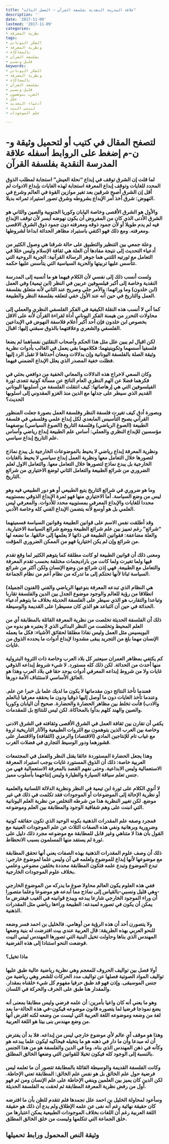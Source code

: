 ```yaml
---
title: "علاقة المدرسة النقدية بفلسفة القرآن – الفصل الثالث"
description: ''
date: '2017-11-09'
lastmod: '2017-11-09'
categories:
- نظرية المعرفة
tags:
- الفكر اليوناني
- ونظرية المعرفة
- بالمحاكاة
- بفلسفة القرآن
- قليل ونسبي
keywords:
- الفكر اليوناني
- ونظرية المعرفة
- بالمحاكاة
- بفلسفة القرآن
- قليل ونسبي
- العرب يتوهمون
- علل
- أدعياء التحديث
- ليبني البيت
- علم الموجودات

---
```

# **لتصفح المقال في كتيب أو لتحميل وثيقة و-ن-م إضغط على الروابط أسفله** **علاقة المدرسة النقدية بفلسفة القرآن**

### لما قلت إن الشرق توقف في إبداع “نحلة العيش” استجابة لمطلب الذوق المحدد للغايات وتوقف إبداع المعرفة استجابة لهذه الغايات بإبداع الادوات لم أقل إن الشرق أصبح شرقين بعد تغير موازين القوة في العالم وشرع في النهوض: شرق أخذ أمر الإبداع بشروطه وشرق تصور استيراد ثمراته بديلا.

### والأول هو الشرق الأقصى وخاصة اليابان وكوريا الجنوبية والصين والثاني هو الشرق الأدنى الذي كان من المفروض أن يكون نهوضه أيسر لأن توقف الإبداع فيه لم يدم طويلا أو لأن جمود ذوقه ومعرفته دون جمود ذوق الشرق الاقصى ومعرفته. ومع ذلك فهو اكتفي باستيراد مظاهر الحداثة ابداعا لشروطها.

### وعلة جمعي بين التنظير والتطبيق على حالة شرقنا هي وصول الكثير من أدعياء التحديث إلى نتيجة مفادها أن العلة هي ثقافة الإسلام وليس خللا في التعامل مع ثورتيه اللتني هما جوهر الرسالة القرآنية: الحرية الروحية التي تتأسس عليها تربيتها والحرية السياسية التي يتأسس عليها حكمه.

### ولست أنسب ذلك إلى نفسي لأن الكلام فيهما هو ما أنسبه إلى المدرسة النقدية وخاصة إلى أكبر فيلسوفين عربين في النظر (ابن تيمية) وفي العمل (ابن خلدون) وما ورائهما: والأمر جلي وصريح عند الثاني لأنه متعلق بفلسفة العمل والتاريخ في حين أنه عند الأول خفي لتعلقه بفلسفة النظر والطبيعة.

### كما أني لا أنسب هذه النقلة الكيفية في الفكر الفلسفي النظري والعملي إلى محاولات التحرر من هيمنة الفكر اليوناني أداة لقراءة القرآن لأنه على الاقل بخصوص ابن خلدون فإن أحد أكبر أعلام فلاسفة النهوض في الإبداعين الفلسفي والشعري وعلاقتهما بالذوق سبقني إليها: اقبال.

### لكن اقبال لم يبين علل مثل هذا الحكم وأصحاب النقلتين نفساهما لم يضعا فلسفيا أسسهما وتكوينيتهما: فكلامهما بقي يعمل في الغالب بأدوات نظرية وثيقة الصلة بالفلسفة اليونانية وإن بدلالات ومعان أحدثاها لا تقبل الرد إليها فظلت خفية المصدر الذي يعلل الإبداع الضمني فيهما.

### وكان السعي لاخراج هذه الدلالات والمعاني الخفية من دوافعي بحثي في فكرهما فضلا عن الهم النظري العام الناتج عن مسألة كونية تتعدى ثورة الفيلسوفين التي هي إرهاصاتها: كيف انتقلت الفلسفة من أسلوبها اليوناني القديم الذي سيطر على جدلها مع الدين منذ الغزو المقدوني إلى اسلوبها الحديث؟

### وبصورة أدق كيف تغيرت فلسفة النظر وفلسفة العمل بصورة جعلت المنظور القرآني يصبح التأسيس المابعدي لكل إبداع علمي وفلسفي في فلسفة الطبيعة (الصوغ الرياضي) وفلسفة التاريخ (الصوغ السياسي) بوصفهما مؤسسين للإبداع النظري والعملي: أساس علم الطبيعة إبداع رياضي وأساس علم التاريخ إبداع سياسي.

### ونظرية المعرفة إبداع رياضي لا يحيط بالموضوعات الخارجية بل يبدع نماذج لتصورها خلال التعامل معها ونظرية العمل إبداع سياسي لا يحيط بالغايات الخارجية بل يبدع نماذج لتصورها خلال التعامل معها. والتعامل الاول لعلم الضروري من شرائع الطبيعة والتعامل الثاني لوضع الاختياري من شرائع التاريخ.

### وما هو ضروري في شرائع التاريخ يتبع الطبيعي أو هو دور الطبيعي فيه وهو ليس من وضع السياسة. أما الاختياري منها فهو ثمرة الإبداع الذوقي بمستوييه محددا للغايات والإبداع المعرفي بمستوييه محدد للأدوات. والمعرفي ليس العلمي بل هو أوسع لأنه يتضمن الإبداع الفني كله وخاصة الأدبي.

### وقد أطلقت نفس الاسم على قوانين الطبيعة وقوانين السياسة فسميتهما “شرائع” رغم تمييز بين علم شرائع الطبيعة ووضع شرائع السياسة الاختيارية. والعلة مضاعفة: فقوانين الطبيعة في ذاتها لا يعلمها إلى خالقها. ما نضعه لها من شرائع وإن لم يكن اختياريا فهو من الممكن الضروري المؤقت.

### ومعنى ذلك أن قوانين الطبيعة لو كانت مطلقة كما يتوهم الكثير لما وقع تقدم فيها ولما تغيرت ولما كانت من باراديجمات مختلفة بحسب تقدم المعرفة والتعامل مع الطبيعة. فهي إذن شرائع من وضع الإنسان ولكن أكثر من شرائع السياسة ثباتا لأنها تحتكم إلى ما تدركه من نظام أعم من نظام الجماعة.

### هي النظام الذي تبدعه المعرفة بنوعيها الرياضي والفني (الفنون الجميلة) انطلاقا من رؤية للعالم والوجود موضوع الجدل بين الدين والفلسفة تقاربا وتباعدا والتقارب هو الذي سيطر على الفلسفة الحديثة بخلاف ما يتوهم أدعياء الحداثة في حين أن التباعد هو الذي كان مسيطرا على القديمة والوسيطة.

### ذلك أن الفلسفة الحديثة تخلصت من نظرية المعرفة القائلة بالمطابقة أي من العلم المحيط وتخلصت من النظر البدائي الذي لا يعتبره هو بدوه من البويسيس مثل العمل وليس نفاذا مطلقا لحقائق الأشياء: فكل ما يعمله الإنسان مهما بلغ من التجريد يبقى مشدودا لإبداع أدوات ما يحدده الذوق من غايات.

### كم يكتفي بمظاهر العمران سيعتبر كل بلاد العرب وخاصة ذات الثروة البترولية منها أحدث من الحداثة. لكن ذلك كله مستورد. لا شيء شروط إبداعه الذوقي غايات ولا من شروط إبداعه المعرفي أدوات يوجد حقا في بلاد العرب وهذا هو العائق الأساسي لاستئناف الأمة دورها.

### فعندما تأخذ النتائج دون مقدماتها لا يكون ما لديك علما بل خبرا عن علم. وعندما تأخذ الغايات دون ما أوصل إليها ذوقيا ودون ما يحققه معرفيا (بالعلم والادب) فأنت تخلط بين مظاهر الحضارة والحضارة. صحيح أن اليابان وكوريا والصين والهند كلهم بدأوا بالمحاكاة. لكن ليس للنتائج بل للمقدمات.

### يكفي أن تقارن بين ثقافة العمل في الشرق الأقصى وثقافته في الشرق الادنى وخاصة بين العرب الذين يتوهمون بيع الثروات الطبيعية والآثار التاريخية ثروة مع غياب تام للإنتاجين المادي (الاقتصاد) والرمزي (الثقافة) والاقتصار على قشورهما ودور الوسيط التجاري في فضلات الغرب.

### وهذا يجعل الحضارة المستوردة عائقا يقتل النظر والعمل في المجتمعات العربية خاصة: ذلك أن الذوق المستورد غايات يوجب استيراد المعرفة الاستعمالية وليس الابداعية. وحتى نفهم القصد بالمعرفة الاستعمالية فهي من جنس تعلم سياقة السيارة والطيارة وليس إنتاجهما بأسلوب مميز.

### لا أنوي الكلام على ثورة ابن تيمية في النظر ونظرية الدلالة اللسانية والعلمية أو نظرية الإحالة إلى الموضوعات أو الموجودات فقد تكلمت في ذلك في غير موضع. لكن تغيير النظرية هذا من شرطه التخلص من نظرية العلم اليونانية التي انبنت على وهم شفافية الوجود والمطابقة بين العلم وموضوعه.

### فمجرد وصفه علم المقدرات الذهنية بكونه الوحيد الذي تكون حقائقه كونية وضرورية وبرهانية ونفي هذه الصفات الثلاث عن علم الموجودات العينية مع القول بأن هذا لا متناهي وغير قابل للمطابقة مع موضوعه مجرد ذلك دليل على ثورة لم يستفد منها المسلمون بسبب الانحطاط.

### ذلك أن وصف علوم المقدرات الذهنية بهذه الصفات يعني أنها تحقق المطابقة مع موضوعها لأنها إبداع للموضوع ولعلمه في آن وليس علما لموضوع خارجي: تبدع الموضوع وتبدع علمه فتكون المطابقة محددة بخلقين مضوعي وعلمي بخلاف علوم الموجودات الخارجية.

### ففي هذه العلوم يكون العالم محاولا صوغ ما يدركه من الموضوع الخارجي -وهي قليل ونسبي-بالقياس إلى نماذج مما أبدعه هو موضوعا وعلما متصورا أن وراء الموجود الخارجي شارعا يبدعه ويبدع قوانينه في الغيب فيفترض ما يمكن أن يكون في تصوره لمبدعه: الطبيعة وراءها رياضي مثل المقدرات الذهنية.

### ولا يتصورن أحد أن هذه الرؤية من أوهامي. فالخليل بن احمد فسر وضعه للنحو العربي بهذه الطريقة: قال العربية عندي بيت افترضت له بنية وضعها المهندس الذي بناها وحاولت تخيل البنية التي تصورها المهندس ليبني البيت فوضعت النحو استنادا إلى هذه الفرضية.

### ماذا تخيل؟

### أولا فصل بين تواليف الحروف للمعجم وهي نظرية رياضية عالية طبق عليها تواليف المواد الصوتية فصلها عن تواليف مدد الحركات للشعر وهي رياضية من جنس الموسيقى. وإذن فهو قد طبق حرفيا مفهوم كل شيء خلقناه بمقدار. والمقدار هنا طبق على الحرف والحركة في اللسان.

### وهو ما يعني أنه كان واعيا بأمرين: أن علمه فرضي وليس مطابقا بمعنى أنه يضع نموذجا فرضيا لما يتصوره قانون موضوعه فيكون-في هذه الحالة-ما بعد لغة من وضعه وموضوعه اللغة العربية التي ليست من وضعه لكنه افترض أنها من وضع مهندس بنى بيتا هو اللغة العربية.

### وهذا هو موقف أي عالم لأي موضوع خارجي ليس من إبداعه. فلا بد أن يفترض أن له مبدعا وأن ما دار في ذهنه هو ما يتخيله فيحاكيه ليكون علما يبدعه هو وكأنه في ذهن المهندس الذي بناه. وما في الدين والفلسفة هو من هذا الجنس بالنسبة إلى الوجود كله فيكون تخيلا للقوانين التي وضعها الخالق المطلق.

### وكانت الفلسفة القديمة والوسيطة القائلة بالمطابقة تتصور أن ما تعلمه ليس فرضية حول علم الخالق بل هو نفس علم الخالق: المطابقة تعني الإحاطة. لكن الدين كان يميز بين العلمين وينفي الإحاطة على علم الإنسان ومن ثم فهو أول من رفض نظرية المعرفة المطابقة ثم لحقت به الفلسفة الحديثة.

### وسأعود لمحاولة الخليل بن احمد علل تجمدها فلم تتقدم للظن بأن ما افترضه كان حقيقة نهائية رغم أنه نفى عن علمه الإطلاق ولم يدع أن ذلك هو حقيقة اللغة العربية رغم أن اللغات بخلاف الموجودات الطبيعية يمكن اعتبارها من خلق الجماعة التي تتكلمها وليست من خلق الخالق المطلق.

## وثيقة النص المحمول ورابط تحميلها

###